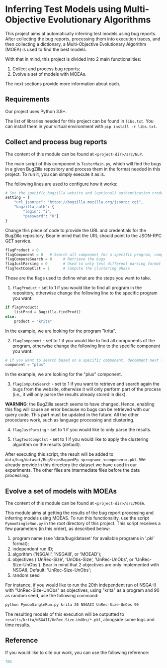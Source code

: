 # Inferring Test Models using Multi-Objective Evolutionary Algorithms

This project aims at automatically inferring test models using bug reports.
After collecting the bug reports, processing them into execution traces, and then collecting a dictionary, a Multi-Objective Evolutionary Algorithm (MOEA) is used to find the best models.

With that in mind, this project is divided into 2 main functionalities:

1) Collect and process bug reports;
2) Evolve a set of models with MOEAs.

The next sections provide more information about each.

## Requirements

Our project uses Python 3.8+.

The list of libraries needed for this project can be found in `libs.txt`.
You can install them in your virtual environment with `pip install -r libs.txt`.

## Collect and process bug reports

The content of this module can be found at `<project-dir>/src/NLP`.

The main script of this component is `TesterMain.py`, which will find the bugs in a given BugZilla repository and process them in the format needed in this project.
To run it, you can simply execute it as is.

The following lines are used to configure how it works:

```python
# Set the specific bugzilla website and (optional) authentication credentials
setting = {
    "url_jsonrpc": "https://bugzilla.mozilla.org/jsonrpc.cgi",
    "bugzilla_auth": {
        "login": "i",
        "password": "U"}
}
```

Change this piece of code to provide the URL and credentials for the BugZilla repository.
Bear in mind that the URL should point to the JSON-RPC GET service.

```python
flagProduct = 0
flagComponent = 0   # Search all component for a specific program, compulsory for the search based on all component
flagComputeSearch = 0     # Retrieve the bugs
flagJustParsing = 0       # Used to only test different parsing format of the comment text
flagTextCompClst = 1      # Compute the clustering phase
```

These are the flags used to define what are the steps you want to take.

1) `flagProduct` - set to 1 if you would like to find all program in the repository, otherwise change the following line to the specific program you want:
```python
if flagProduct:
    listProd = Bugzilla.findProd()
else:
    product = "krita"
```
In the example, we are looking for the program "krita".

2) `flagComponent` - set to 1 if you would like to find all components of the program, otherwise change the following line to the specific component you want:
```python
# If you want to search based on a specific component, decomment next line of code
component = "plus"
```
In the example, we are looking for the "plus" component.

3) `flagComputeSearch` - set to 1 if you want to retrieve and search again the bugs from the website, otherwise it will only perform part of the process (i.e., it will only parse the results already stored in disk).

**WARNING**: the BugZilla search seems to have changed. Hence, enabling this flag will cause an error because no bugs can be retrieved with our query code. This part must be updated in the future. All the other procedures work, such as language processing and clustering.

4) `flagJustParsing` - set to 1 if you would like to only parse the results.

5) `flagTextCompClst` - set to 1 if you would like to apply the clustering algorithm on the results (default).

After executing this script, the result will be added to `data/bug/dataset/BugStepsMappedPp_<program>_<component>.pkl`.
We already provide in this directory the dataset we have used in our experiments.
The other files are intermediate files before the data processing.

## Evolve a set of models with MOEAs

The content of this module can be found at `<project-dir>/src/MOEA`.

This module aims at getting the results of the bug report processing and inferring models using MOEAS.
To run this functionality, use the script `PymooSingleRun.py` in the root directory of this project.
This script receives a few parameters (in this order), as described below:

1) program name (see 'data/bug/dataset' for available programs in '.pkl' format);
2) independent run ID;
3) algorithm ('NSGAII', 'NSGAIII', or 'MOEAD');
4) objectives ('UnRec-Size', 'UnObs-Size', 'UnRec-UnObs', or 'UnRec-Size-UnObs'). Bear in mind that 2 objectives are only implemented with NSGAII. Default: 'UnRec-Size-UnObs';
5) random seed

For instance, if you would like to run the 20th independent run of NSGA-II with "UnRec-Size-UnObs" as objectives, using "krita" as a program and 90 as random seed, use the following command:

```bash
python PymooSingleRun.py krita 20 NSGAII UnRec-Size-UnObs 90
```

The resulting models of this execution will be outputted to `results/krita/NSGAII/UnRec-Size-UnObs/*.pkl`, alongside some logs and time results.

## Reference

If you would like to cite our work, you can use the following reference:

```bibtex
TBA
```